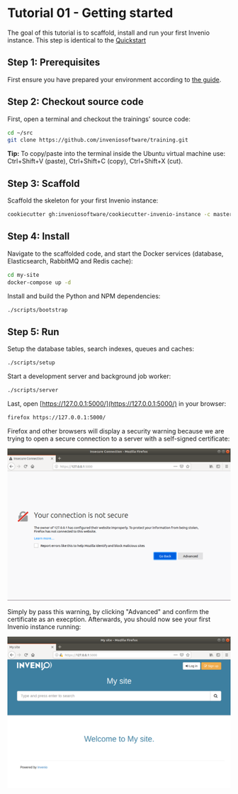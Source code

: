 # Tutorial 01 - Getting started

The goal of this tutorial is to scaffold, install and run your first Invenio
instance. This step is identical to the [Quickstart](https://invenio.readthedocs.io/en/latest/getting-started/quickstart/installation.html)

## Step 1: Prerequisites

First ensure you have prepared your environment according to
[the guide](../00-prerequisites/).

## Step 2: Checkout source code

First, open a terminal and checkout the trainings' source code:

```bash
cd ~/src
git clone https://github.com/inveniosoftware/training.git
```

**Tip:** To copy/paste into the terminal inside the Ubuntu virtual machine
use: Ctrl+Shift+V (paste), Ctrl+Shift+C (copy), Ctrl+Shift+X (cut).

## Step 3: Scaffold

Scaffold the skeleton for your first Invenio instance:

```bash
cookiecutter gh:inveniosoftware/cookiecutter-invenio-instance -c master --no-input
```

## Step 4: Install

Navigate to the scaffolded code, and start the Docker services (database, Elasticsearch, RabbitMQ and Redis cache):

```bash
cd my-site
docker-compose up -d
```

Install and build the Python and NPM dependencies:

```bash
./scripts/bootstrap
```

## Step 5: Run

Setup the database tables, search indexes, queues and caches:

```bash
./scripts/setup
```

Start a development server and background job worker:

```bash
./scripts/server
```

Last, open [https://127.0.0.1:5000/](https://127.0.0.1:5000/) in your browser:

```bash
firefox https://127.0.0.1:5000/
```

Firefox and other browsers will display a security warning because we are trying
to open a secure connection to a server with a self-signed certificate:

![Browser insecure connection warning](security-warning.png)

Simply by pass this warning, by clicking "Advanced" and confirm the certificate
as an execption. Afterwards, you should now see your first Invenio instance
running:

![Invenio instance welcome page](mysite-running.png)
